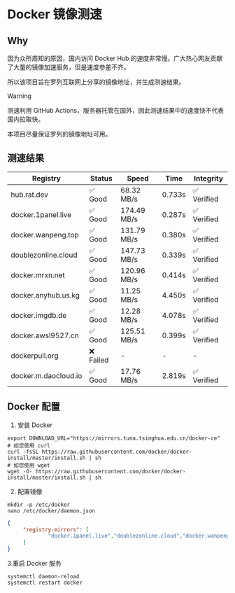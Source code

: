 # Docker 镜像测速

## Why

因为众所周知的原因，国内访问 Docker Hub 的速度非常慢。广大热心网友贡献了大量的镜像加速服务，但是速度参差不齐。


所以该项目旨在罗列互联网上分享的镜像地址，并生成测速结果。

> [!WARNING]
> 测速利用 GitHub Actions，服务器托管在国外，因此测速结果中的速度快不代表国内拉取快。
>

本项目尽量保证罗列的镜像地址可用。

## 测速结果

| Registry | Status | Speed | Time | Integrity |
|----------|--------|-------|------|-----------|
| hub.rat.dev | ✅ Good | 68.32 MB/s | 0.733s | ✅ Verified |
| docker.1panel.live | ✅ Good | 174.49 MB/s | 0.287s | ✅ Verified |
| docker.wanpeng.top | ✅ Good | 131.79 MB/s | 0.380s | ✅ Verified |
| doublezonline.cloud | ✅ Good | 147.73 MB/s | 0.339s | ✅ Verified |
| docker.mrxn.net | ✅ Good | 120.96 MB/s | 0.414s | ✅ Verified |
| docker.anyhub.us.kg | ✅ Good | 11.25 MB/s | 4.450s | ✅ Verified |
| docker.imgdb.de | ✅ Good | 12.28 MB/s | 4.078s | ✅ Verified |
| docker.awsl9527.cn | ✅ Good | 125.51 MB/s | 0.399s | ✅ Verified |
| dockerpull.org | ❌ Failed | - | - | - |
| docker.m.daocloud.io | ✅ Good | 17.76 MB/s | 2.819s | ✅ Verified |

## Docker 配置

1. 安装 Docker
```shell
export DOWNLOAD_URL="https://mirrors.tuna.tsinghua.edu.cn/docker-ce"
# 如您使用 curl
curl -fsSL https://raw.githubusercontent.com/docker/docker-install/master/install.sh | sh
# 如您使用 wget
wget -O- https://raw.githubusercontent.com/docker/docker-install/master/install.sh | sh
```

2. 配置镜像

```shell
mkdir -p /etc/docker
nano /etc/docker/daemon.json
```

```json
{
     "registry-mirrors": [
             "docker.1panel.live","doublezonline.cloud","docker.wanpeng.top"
     ]
}
```

 3.重启 Docker 服务
```shell
systemctl daemon-reload
systemctl restart docker
```

